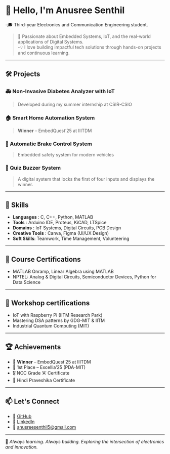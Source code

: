 # 👋 Hello, I'm Anusree Senthil

-🎓 Third-year Electronics and Communication Engineering student. 
>🔬 Passionate about Embedded Systems, IoT, and the real-world applications of Digital Systems.  
-💡 I love building impactful tech solutions through hands-on projects and continuous learning.

---

## 🛠️ Projects

### 🚑 Non-Invasive Diabetes Analyzer with IoT
> Developed during my summer internship at CSIR-CSIO  

### 🏠 Smart Home Automation System
> **Winner** – EmbedQuest’25 at IIITDM  

### 🚗 Automatic Brake Control System
> Embedded safety system for modern vehicles  

 ### 🔔 Quiz Buzzer System
 > A digital system that locks the first of four inputs and displays the winner.

---

## 🔧 Skills

- **Languages** : C, C++, Python, MATLAB
- **Tools** : Arduino IDE, Proteus, KiCAD, LTSpice  
- **Domains** : IoT Systems, Digital Circuits, PCB Design  
- **Creative Tools** : Canva, Figma (UI/UX Design)  
- **Soft Skills**: Teamwork, Time Management, Volunteering  

---

## 📜 Course Certifications

- MATLAB Onramp, Linear Algebra using MATLAB  
- NPTEL: Analog & Digital Circuits, Semiconductor Devices, Python for Data Science

---

## 📜 Workshop certifications
- IoT with Raspberry Pi (IITM Research Park)  
- Mastering DSA patterns by GDG-MIT & IITM  
- Industrial Quantum Computing (MIT)

---

## 🏆 Achievements

- 🥇 **Winner** – EmbedQuest’25 at IIITDM  
- 🥇 1st Place – Excellia’25 (PDA-MIT)  
- 🎖️ NCC Grade ‘A’ Certificate  
- 🏅 Hindi Praveshika Certificate  

---

## 📫 Let's Connect

- 🔗 [GitHub](https://github.com/AnusreeSenthil-52)  
- 💼 [LinkedIn](https://www.linkedin.com/in/anusree-senthil-a52861312)  
- 📧 anusreesenthil5@gmail.com  

---

🌱 *Always learning. Always building. Exploring the intersection of electronics and innovation.*  
